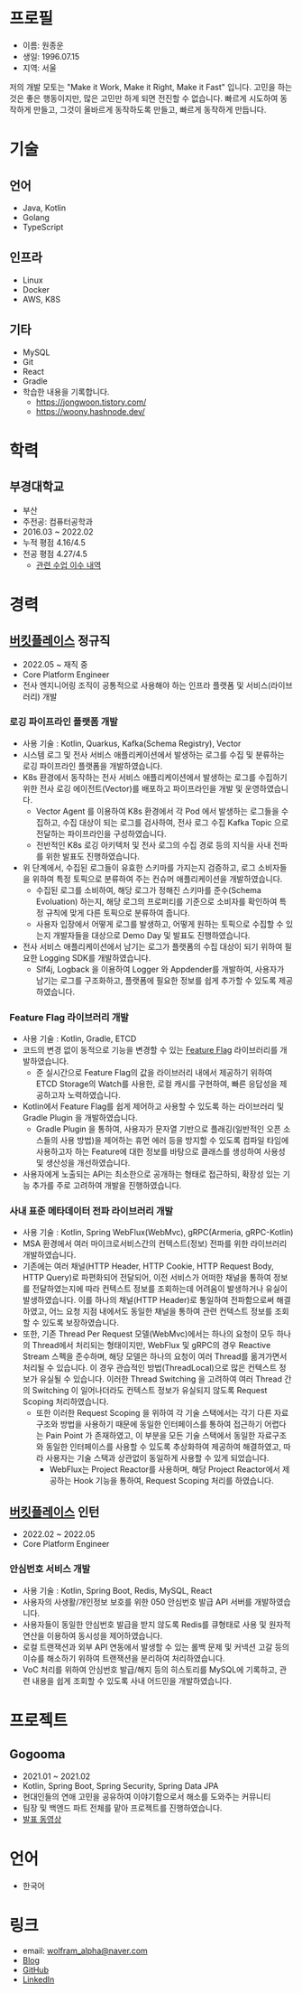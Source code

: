 # 프로필

- 이름: 원종운
- 생일: 1996.07.15
- 지역: 서울

저의 개발 모토는 "Make it Work, Make it Right, Make it Fast" 입니다. 고민을 하는 것은 좋은 행동이지만, 많은 고민만 하게 되면 전진할 수 없습니다. 빠르게 시도하여 동작하게 만들고, 그것이 올바르게 동작하도록 만들고, 빠르게 동작하게 만듭니다.

# 기술

## 언어

- Java, Kotlin
- Golang
- TypeScript

## 인프라

- Linux
- Docker
- AWS, K8S

## 기타

- MySQL
- Git
- React
- Gradle
- 학습한 내용을 기록합니다.
  - <https://jongwoon.tistory.com/>
  - <https://woony.hashnode.dev/>

# 학력

## 부경대학교

- 부산
- 주전공: 컴퓨터공학과
- 2016.03 ~ 2022.02
- 누적 평점 4.16/4.5
- 전공 평점 4.27/4.5
  - [관련 수업 이수 내역](./COURSE.md)

# 경력

## [버킷플레이스](https://www.bucketplace.com/) 정규직

- 2022.05 ~ 재직 중
- Core Platform Engineer
- 전사 엔지니어링 조직이 공통적으로 사용해야 하는 인프라 플랫폼 및 서비스(라이브러리) 개발

### 로깅 파이프라인 플랫폼 개발

- 사용 기술 : Kotlin, Quarkus, Kafka(Schema Registry), Vector
- 시스템 로그 및 전사 서비스 애플리케이션에서 발생하는 로그를 수집 및 분류하는 로깅 파이프라인 플랫폼을 개발하였습니다.
- K8s 환경에서 동작하는 전사 서비스 애플리케이션에서 발생하는 로그를 수집하기 위한 전사 로깅 에이전트(Vector)를 배포하고 파이프라인을 개발 및 운영하였습니다.
   - Vector Agent 를 이용하여 K8s 환경에서 각 Pod 에서 발생하는 로그들을 수집하고, 수집 대상이 되는 로그를 검사하여, 전사 로그 수집 Kafka Topic 으로 전달하는 파이프라인을 구성하였습니다.
   - 전반적인 K8s 로깅 아키텍처 및 전사 로그의 수집 경로 등의 지식을 사내 전파를 위한 발표도 진행하였습니다.
- 위 단계에서, 수집된 로그들이 유효한 스키마를 가지는지 검증하고, 로그 소비자들을 위하여 특정 토픽으로 분류하여 주는 컨슈머 애플리케이션을 개발하였습니다.
   - 수집된 로그를 소비하여, 해당 로그가 정해진 스키마를 준수(Schema Evoluation) 하는지, 해당 로그의 프로퍼티를 기준으로 소비자를 확인하여 특정 규칙에 맞게 다른 토픽으로 분류하여 줍니다.
   - 사용자 입장에서 어떻게 로그를 발생하고, 어떻게 원하는 토픽으로 수집할 수 있는지 개발자들을 대상으로 Demo Day 및 발표도 진행하였습니다.
- 전사 서비스 애플리케이션에서 남기는 로그가 플랫폼의 수집 대상이 되기 위하여 필요한 Logging SDK를 개발하였습니다.
   - Slf4j, Logback 을 이용하여 Logger 와 Appdender를 개발하여, 사용자가 남기는 로그를 구조화하고, 플랫폼에 필요한 정보를 쉽게 추가할 수 있도록 제공하였습니다.

### Feature Flag 라이브러리 개발

- 사용 기술 : Kotlin, Gradle, ETCD
- 코드의 변경 없이 동적으로 기능을 변경할 수 있는 [Feature Flag](https://martinfowler.com/articles/feature-toggles.html) 라이브러리를 개발하였습니다.
  - 준 실시간으로 Feature Flag의 값을 라이브러리 내에서 제공하기 위하여 ETCD Storage의 Watch를 사용한, 로컬 캐시를 구현하여, 빠른 응답성을 제공하고자 노력하였습니다.
- Kotlin에서 Feature Flag를 쉽게 제어하고 사용할 수 있도록 하는 라이브러리 및 Gradle Plugin 을 개발하였습니다.
  - Gradle Plugin 을 통하여, 사용자가 문자열 기반으로 플래깅(일반적인 오픈 소스들의 사용 방법)을 제어하는 휴먼 에러 등을 방지할 수 있도록 컴파일 타임에 사용하고자 하는 Feature에 대한 정보를 바탕으로 클래스를 생성하여 사용성 및 생산성을 개선하였습니다.
- 사용자에게 노출되는 API는 최소한으로 공개하는 형태로 접근하되, 확장성 있는 기능 추가를 주로 고려하여 개발을 진행하였습니다.

### 사내 표준 메타데이터 전파 라이브러리 개발

- 사용 기술 : Kotlin, Spring WebFlux(WebMvc), gRPC(Armeria, gRPC-Kotlin)
- MSA 환경에서 여러 마이크로서비스간의 컨텍스트(정보) 전파를 위한 라이브러리 개발하였습니다.
- 기존에는 여러 채널(HTTP Header, HTTP Cookie, HTTP Request Body, HTTP Query)로 파편화되어 전달되어, 이전 서비스가 어떠한 채널을 통하여 정보를 전달하였는지에 따라 컨텍스트 정보를 조회하는데 어려움이 발생하거나 유실이 발생하였습니다. 이를 하나의 채널(HTTP Header)로 통일하여 전파함으로써 해결하였고, 어느 요청 지점 내에서도 동일한 채널을 통하여 관련 컨텍스트 정보를 조회할 수 있도록 보장하였습니다.
- 또한, 기존 Thread Per Request 모델(WebMvc)에서는 하나의 요청이 모두 하나의 Thread에서 처리되는 형태이지만, WebFlux 및 gRPC의 경우 Reactive Stream 스펙을 준수하며, 해당 모델은 하나의 요청이 여러 Thread를 옮겨가면서 처리될 수 있습니다. 이 경우 관습적인 방법(ThreadLocal)으로 많은 컨텍스트 정보가 유실될 수 있습니다. 이러한 Thread Switching 을 고려하여 여러 Thread 간의 Switching 이 일어나더라도 컨텍스트 정보가 유실되지 않도록 Request Scoping 처리하였습니다.
   - 또한 이러한 Request Scoping 을 위하여 각 기술 스택에서는 각기 다른 자료구조와 방법을 사용하기 때문에 동일한 인터페이스를 통하여 접근하기 어렵다는 Pain Point 가 존재하였고, 이 부분을 모든 기술 스택에서 동일한 자료구조와 동일한 인터페이스를 사용할 수 있도록 추상화하여 제공하여 해결하였고, 따라 사용자는 기술 스택과 상관없이 동일하게 사용할 수 있게 되었습니다.
      - WebFlux는 Project Reactor를 사용하며, 해당 Project Reactor에서 제공하는 Hook 기능을 통하여, Request Scoping 처리를 하였습니다.

## [버킷플레이스](https://www.bucketplace.com/) 인턴

- 2022.02 ~ 2022.05
- Core Platform Engineer

### 안심번호 서비스 개발

- 사용 기술 : Kotlin, Spring Boot, Redis, MySQL, React
- 사용자의 사생활/개인정보 보호를 위한 050 안심번호 발급 API 서버를 개발하였습니다.
- 사용자들이 동일한 안심번호 발급을 받지 않도록 Redis를 큐형태로 사용 및 원자적 연산을 이용하여 동시성을 제어하였습니다.
- 로컬 트랜잭션과 외부 API 연동에서 발생할 수 있는 롤백 문제 및 커넥션 고갈 등의 이슈를 해소하기 위하여 트랜잭션을 분리하여 처리하였습니다.
- VoC 처리를 위하여 안심번호 발급/해지 등의 히스토리를 MySQL에 기록하고, 관련 내용을 쉽게 조회할 수 있도록 사내 어드민을 개발하였습니다.


# 프로젝트

## Gogooma

- 2021.01 ~ 2021.02
- Kotlin, Spring Boot, Spring Security, Spring Data JPA
- 현대인들의 연애 고민을 공유하여 이야기함으로서 해소를 도와주는 커뮤니티
- 팀장 및 백엔드 파트 전체를 맡아 프로젝트를 진행하였습니다.
- [발표 동영상](https://youtu.be/shzG5MkYtOM?t=2651)

# 언어

- 한국어

# 링크

- email: <wolfram_alpha@naver.com>
- [Blog](https://jongwoon.tistory.com/)
- [GitHub](https://github.com/WonJongWoon)
- [LinkedIn](https://www.linkedin.com/in/woony-won/)
